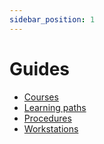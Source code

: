 ```yaml
---
sidebar_position: 1
---
```


# Guides

- [Courses](courses/courses.md)
- [Learning paths](learning-paths/learning-paths.md)
- [Procedures](procedures/procedures.md)
- [Workstations](workstations/workstations.md)
